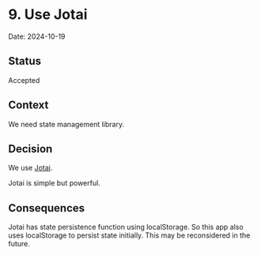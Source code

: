 # 9. Use Jotai

Date: 2024-10-19

## Status

Accepted

## Context

We need state management library.

## Decision

We use [Jotai](https://github.com/pmndrs/jotai).

Jotai is simple but powerful.

## Consequences

Jotai has state persistence function using localStorage. So this app also uses localStorage to persist state initially. This may be reconsidered in the future.

